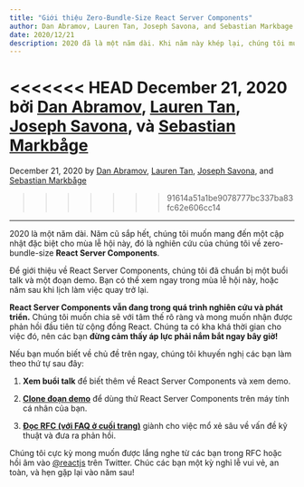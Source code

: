 ```yaml
---
title: "Giới thiệu Zero-Bundle-Size React Server Components"
author: Dan Abramov, Lauren Tan, Joseph Savona, and Sebastian Markbage
date: 2020/12/21
description: 2020 đã là một năm dài. Khi năm này khép lại, chúng tôi muốn chia sẻ một Bản Cập Nhật Đặc Biệt về nghiên cứu của chúng tôi về zero-bundle-size React Server Components.
---
```


<<<<<<< HEAD
December 21, 2020 bởi [Dan Abramov](https://twitter.com/dan_abramov), [Lauren Tan](https://twitter.com/potetotes), [Joseph Savona](https://twitter.com/en_JS), và [Sebastian Markbåge](https://twitter.com/sebmarkbage)
=======
December 21, 2020 by [Dan Abramov](https://bsky.app/profile/danabra.mov), [Lauren Tan](https://twitter.com/potetotes), [Joseph Savona](https://twitter.com/en_JS), and [Sebastian Markbåge](https://twitter.com/sebmarkbage)
>>>>>>> 91614a51a1be9078777bc337ba83fc62e606cc14

---

<Intro>

2020 là một năm dài. Năm cũ sắp hết, chúng tôi muốn mang đến một cập nhật đặc biệt cho mùa lễ hội này, đó là nghiên cứu của chúng tôi về zero-bundle-size **React Server Components**.

</Intro>

Để giới thiệu về React Server Components, chúng tôi đã chuẩn bị một buổi talk và một đoạn demo. Bạn có thể xem ngay trong mùa lễ hội này, hoặc năm sau khi lịch làm việc quay trở lại.

<YouTubeIframe src="https://www.youtube.com/embed/TQQPAU21ZUw" />

**React Server Components vẫn đang trong quá trình nghiên cứu và phát triển.** Chúng tôi muốn chia sẽ với tâm thế rõ ràng và mong muốn nhận được phản hồi đầu tiên từ cộng đồng React. Chúng ta có kha khá thời gian cho việc đó, nên các bạn **đừng cảm thấy áp lực phải nắm bắt ngay bây giờ!**

Nếu bạn muốn biết về chủ đề trên ngay, chúng tôi khuyến nghị các bạn làm theo thứ tự sau đây:

1. **Xem buổi talk** để biết thêm về React Server Components và xem demo.

2. **[Clone đoạn demo](http://github.com/reactjs/server-components-demo)** để dùng thử React Server Components trên máy tính cá nhân của bạn.

3. **[Đọc RFC (với FAQ ở cuối trang)](https://github.com/reactjs/rfcs/pull/188)** giành cho việc mổ xẻ sâu về vấn đề kỹ thuật và đưa ra phản hồi.

Chúng tôi cực kỳ mong muốn được lắng nghe từ các bạn trong RFC hoặc hồi âm vào [@reactjs](https://twitter.com/reactjs) trên Twitter. Chúc các bạn một kỳ nghỉ lễ vui vẻ, an toàn, và hẹn gặp lại vào năm sau!
